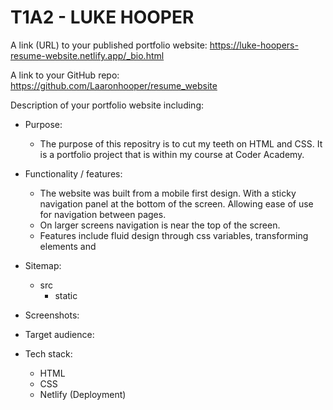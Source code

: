 # T1A2 - LUKE HOOPER  
A link (URL) to your published portfolio website:
https://luke-hoopers-resume-website.netlify.app/_bio.html

A link to your GitHub repo:
https://github.com/Laaronhooper/resume_website

Description of your portfolio website including:
- Purpose:
  - The purpose of this repositry is to cut my teeth on HTML and CSS. It is a portfolio project that is within my course at Coder Academy.

- Functionality / features:
  - The website was built from a mobile first design. With a sticky navigation panel at the bottom of the screen. Allowing ease of use for navigation between pages.
  - On larger screens navigation is near the top of the screen.
  - Features include fluid design through css variables, transforming elements and 


- Sitemap:
  - src
    - static


- Screenshots:


- Target audience:


- Tech stack:
  - HTML
  - CSS
  - Netlify (Deployment)